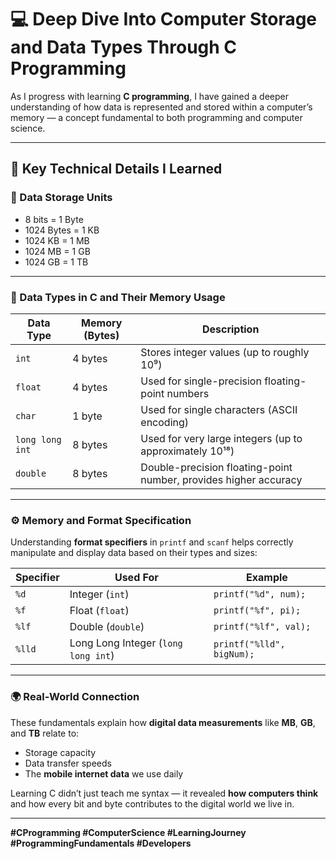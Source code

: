 # 💻 Deep Dive Into Computer Storage and Data Types Through C Programming

As I progress with learning **C programming**, I have gained a deeper understanding of how data is represented and stored within a computer’s memory — a concept fundamental to both programming and computer science.

---

## 🔹 Key Technical Details I Learned

### 🧠 Data Storage Units
- 8 bits = 1 Byte  
- 1024 Bytes = 1 KB  
- 1024 KB = 1 MB  
- 1024 MB = 1 GB  
- 1024 GB = 1 TB  

---

### 💾 Data Types in C and Their Memory Usage

| Data Type      | Memory (Bytes) | Description |
|----------------|----------------|--------------|
| `int`          | 4 bytes        | Stores integer values (up to roughly 10⁹) |
| `float`        | 4 bytes        | Used for single-precision floating-point numbers |
| `char`         | 1 byte         | Used for single characters (ASCII encoding) |
| `long long int`| 8 bytes        | Used for very large integers (up to approximately 10¹⁸) |
| `double`       | 8 bytes        | Double-precision floating-point number, provides higher accuracy |

---

### ⚙️ Memory and Format Specification

Understanding **format specifiers** in `printf` and `scanf` helps correctly manipulate and display data based on their types and sizes:

| Specifier | Used For | Example |
|------------|-----------|----------|
| `%d`       | Integer (`int`) | `printf("%d", num);` |
| `%f`       | Float (`float`) | `printf("%f", pi);` |
| `%lf`      | Double (`double`) | `printf("%lf", val);` |
| `%lld`     | Long Long Integer (`long long int`) | `printf("%lld", bigNum);` |

---

### 🌍 Real-World Connection

These fundamentals explain how **digital data measurements** like **MB**, **GB**, and **TB** relate to:
- Storage capacity  
- Data transfer speeds  
- The **mobile internet data** we use daily  

Learning C didn’t just teach me syntax — it revealed **how computers think** and how every bit and byte contributes to the digital world we live in.

---

**#CProgramming #ComputerScience #LearningJourney #ProgrammingFundamentals #Developers**
